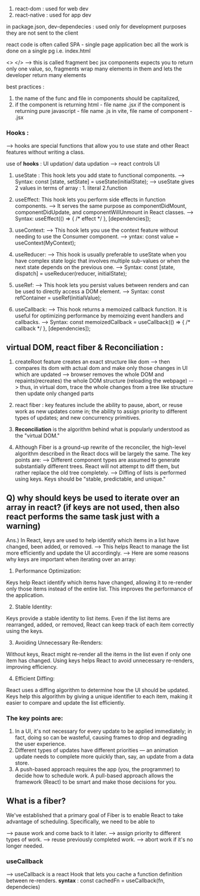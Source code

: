 1. react-dom : used for web dev
2. react-native : used for app dev

in package.json, dev-dependecies : used only for development purposes
                                   they are not sent to the client

react code is often called SPA - single page application
bec all the work is done on a single pg i.e. index.html


<> </> --> this is called fragment
bec jsx components expects you to return only one value,
so, fragments wrap many elements in them and lets the developer return many elements


best practices :
1. the name of the func and file in components should be capitalized,
2. if the component is returning html - file name .jsx
   if the component is returning pure javascript - file name .js
   in vite, file name of component - .jsx
   
### Hooks : 
--> hooks are special functions that allow you to use state and other React features without writing a class.

use of **hooks** : UI updation/ data updation --> react controls UI

1. useState : This hook lets you add state to functional components.
--> Syntax: const [state, setState] = useState(initialState);
--> useState gives 2 values in terms of array : 1. literal 2.function

2. useEffect: This hook lets you perform side effects in function components. 
--> It serves the same purpose as componentDidMount, componentDidUpdate, and componentWillUnmount in React classes.
--> Syntax: useEffect(() => { /* effect */ }, [dependencies]);

3. useContext:
--> This hook lets you use the context feature without needing to use the Consumer component.
--> yntax: const value = useContext(MyContext);

4. useReducer:
--> This hook is usually preferable to useState when you have complex state logic that involves multiple sub-values or when the next state depends on the previous one.
--> Syntax: const [state, dispatch] = useReducer(reducer, initialState);

5. useRef:
--> This hook lets you persist values between renders and can be used to directly access a DOM element.
--> Syntax: const refContainer = useRef(initialValue);

6. useCallback:
--> This hook returns a memoized callback function. It is useful for optimizing performance by memoizing event handlers and callbacks.
--> Syntax: const memoizedCallback = useCallback(() => { /* callback */ }, [dependencies]);



## virtual DOM, react fiber & Reconciliation :

1. createRoot feature creates an exact structure like dom 
--> then compares its dom with actual dom and make only those changes in UI which are updated
--> browser removes the whole DOM and repaints(recreates) the whole DOM structure (reloading the webpage)
--> thus, in virtual dom, trace the whole changes from a tree like structure then update only changed parts

2. react fiber : key features include the ability to pause, abort, or reuse work as new updates come in; the ability to assign priority to different types of updates; and new concurrency primitives.

3. **Reconciliation** is the algorithm behind what is popularly understood as the "virtual DOM."

4. Although Fiber is a ground-up rewrite of the reconciler, the high-level algorithm described in the React docs will be largely the same. The key points are:
--> Different component types are assumed to generate substantially different trees. React will not attempt to diff them, but rather replace the old tree completely.
--> Diffing of lists is performed using keys. Keys should be "stable, predictable, and unique."

## Q) why should keys be used to iterate over an array in react? (if keys are not used, then also react performs the same task just with a warning)
Ans.) In React, keys are used to help identify which items in a list have changed, been added, or removed. 
--> This helps React to manage the list more efficiently and update the UI accordingly. 
--> Here are some reasons why keys are important when iterating over an array:

1. Performance Optimization:

Keys help React identify which items have changed, allowing it to re-render only those items instead of the entire list. This improves the performance of the application.

2. Stable Identity:

Keys provide a stable identity to list items. Even if the list items are rearranged, added, or removed, React can keep track of each item correctly using the keys.

3. Avoiding Unnecessary Re-Renders:

Without keys, React might re-render all the items in the list even if only one item has changed. Using keys helps React to avoid unnecessary re-renders, improving efficiency.

4. Efficient Diffing:

React uses a diffing algorithm to determine how the UI should be updated. Keys help this algorithm by giving a unique identifier to each item, making it easier to compare and update the list efficiently.

### The key points are:

1. In a UI, it's not necessary for every update to be applied immediately; in fact, doing so can be wasteful, causing frames to drop and degrading the user experience.
2. Different types of updates have different priorities — an animation update needs to complete more quickly than, say, an update from a data store.
3. A push-based approach requires the app (you, the programmer) to decide how to schedule work. A pull-based approach allows the framework (React) to be smart and make those decisions for you.

## What is a fiber?
We've established that a primary goal of Fiber is to enable React to take advantage of scheduling. Specifically, we need to be able to

--> pause work and come back to it later.
--> assign priority to different types of work.
--> reuse previously completed work.
--> abort work if it's no longer needed.


### useCallback
--> useCallback is a react Hook that lets you cache a function definition between re-renders.
**syntax** : const cachedFn = useCallback(fn, dependecies)